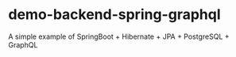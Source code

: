 # demo-backend-spring-graphql
A simple example of SpringBoot + Hibernate + JPA + PostgreSQL + GraphQL
